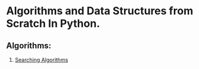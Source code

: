 # Algorithms and Data Structures from Scratch In Python.

## Algorithms:
1. [Searching Algorithms](/Searching%20Algorithm/)
